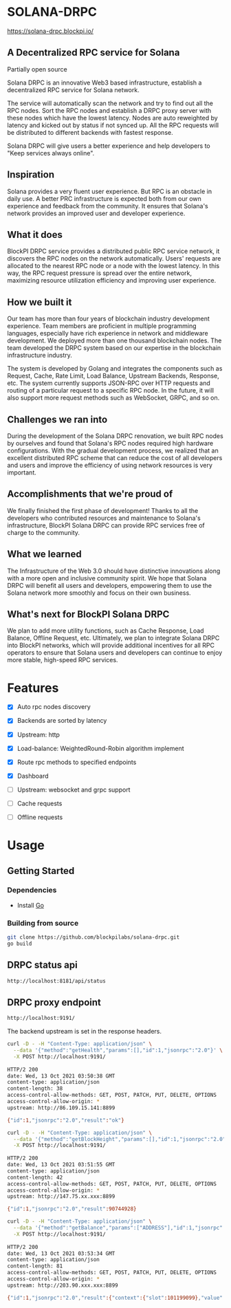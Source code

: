 # SOLANA-DRPC

https://solana-drpc.blockpi.io/

## A Decentralized RPC service for Solana

Partially open source

Solana DRPC is an innovative Web3 based infrastructure,  establish a decentralized RPC service for Solana network.

The service will automatically scan the network and try to find out all the RPC nodes. Sort the RPC nodes and establish a DRPC proxy server with these nodes which have the lowest latency. Nodes are auto reweighted by latency and kicked out by status if not synced up. All the RPC requests will be distributed to different backends with fastest response.

Solana DRPC will give users a better experience and help developers to "Keep services always online".

## Inspiration

Solana provides a very fluent user experience. But RPC is an obstacle in daily use. A better PRC infrastructure is expected both from our own experience and feedback from the community. It ensures that Solana's network provides an improved user and developer experience.

## What it does

BlockPI DRPC service provides a distributed public RPC service network, it discovers the RPC nodes on the network automatically. Users' requests are allocated to the nearest RPC node or a node with the lowest latency. In this way, the RPC request pressure is spread over the entire network, maximizing resource utilization efficiency and improving user experience.

## How we built it

Our team has more than four years of blockchain industry development experience. Team members are proficient in multiple programming languages, especially have rich experience in network and middleware development. We deployed more than one thousand blockchain nodes. The team developed the DRPC system based on our expertise in the blockchain infrastructure industry.

The system is developed by Golang and integrates the components such as Request, Cache, Rate Limit, Load Balance, Upstream Backends, Response, etc. The system currently supports JSON-RPC over HTTP requests and routing of a particular request to a specific RPC node. In the future, it will also support more request methods such as WebSocket, GRPC, and so on.

## Challenges we ran into

During the development of the Solana DRPC renovation, we built RPC nodes by ourselves and found that Solana's RPC nodes required high hardware configurations.  With the gradual development process, we realized that an excellent distributed RPC scheme that can reduce the cost of all developers and users and improve the efficiency of using network resources is very important.



## Accomplishments that we're proud of

We finally finished the first phase of development! Thanks to all the developers who contributed resources and maintenance to Solana's infrastructure, BlockPI Solana DRPC can provide RPC services free of charge to the community.

## What we learned

The Infrastructure of the Web 3.0 should have distinctive innovations along with a more open and inclusive community spirit. We hope that Solana DRPC will benefit all users and developers, empowering them to use the Solana network more smoothly and focus on their own business.

## What's next for BlockPI Solana DRPC

We plan to add more utility functions, such as Cache Response, Load Balance, Offline Request, etc.  Ultimately, we plan to integrate Solana DRPC into BlockPI networks, which will provide additional incentives for all RPC operators to ensure that Solana users and developers can continue to enjoy more stable, high-speed RPC services.



<div style="page-break-after: always;"></div>


# Features

- [x] Auto rpc nodes discovery
- [x] Backends are sorted by latency
- [x] Upstream: http
- [x] Load-balance: WeightedRound-Robin algorithm implement
- [x] Route rpc methods to specified endpoints
- [x] Dashboard
- [ ] Upstream: websocket and grpc support
- [ ] Cache requests
- [ ] Offline requests




# Usage

## Getting Started

### Dependencies

- Install [Go](https://golang.org/doc/install)

### Building from source

```sh
git clone https://github.com/blockpilabs/solana-drpc.git
go build
```

<div style="page-break-after: always;"></div>

## DRPC status api

```sh
http://localhost:8181/api/status
```

## DRPC proxy endpoint

```sh
http://localhost:9191/
```

The backend upstream is set in the response headers.

```sh
curl -D - -H "Content-Type: application/json" \
  --data '{"method":"getHealth","params":[],"id":1,"jsonrpc":"2.0"}' \
  -X POST http://localhost:9191/
  
HTTP/2 200 
date: Wed, 13 Oct 2021 03:50:38 GMT
content-type: application/json
content-length: 38
access-control-allow-methods: GET, POST, PATCH, PUT, DELETE, OPTIONS
access-control-allow-origin: *
upstream: http://86.109.15.141:8899

{"id":1,"jsonrpc":"2.0","result":"ok"}
```

```sh
curl -D - -H "Content-Type: application/json" \
  --data '{"method":"getBlockHeight","params":[],"id":1,"jsonrpc":"2.0"}' \
  -X POST http://localhost:9191/
  
HTTP/2 200 
date: Wed, 13 Oct 2021 03:51:55 GMT
content-type: application/json
content-length: 42
access-control-allow-methods: GET, POST, PATCH, PUT, DELETE, OPTIONS
access-control-allow-origin: *
upstream: http://147.75.xx.xxx:8899

{"id":1,"jsonrpc":"2.0","result":90744928}
```

```sh
curl -D - -H "Content-Type: application/json" \
  --data '{"method":"getBalance","params":["ADDRESS"],"id":1,"jsonrpc":"2.0"}' \
  -X POST http://localhost:9191/
  
HTTP/2 200 
date: Wed, 13 Oct 2021 03:53:34 GMT
content-type: application/json
content-length: 81
access-control-allow-methods: GET, POST, PATCH, PUT, DELETE, OPTIONS
access-control-allow-origin: *
upstream: http://203.90.xxx.xxx:8899

{"id":1,"jsonrpc":"2.0","result":{"context":{"slot":101199099},"value":5565072}}
```
